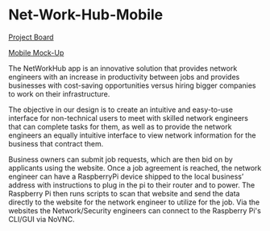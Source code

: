 # Net-Work-Hub-Mobile

[Project Board](https://github.com/users/isa4ac/projects/4)

[Mobile Mock-Up](https://www.figma.com/file/HOHliVBL5WbkDO6eI1eWdF/Net-Work-Hub?type=design&node-id=302-27513&mode=design&t=jHwKvEz6PtKUaJKr-0)

  The NetWorkHub app is an innovative solution that provides network engineers with an increase in productivity between jobs and provides businesses with cost-saving opportunities versus hiring bigger companies to work on their infrastructure. 

  The objective in our design is to create an intuitive and easy-to-use interface for non-technical users to meet with skilled network engineers that can complete tasks for them, as well as to provide the network engineers an equally intuitive interface to view network information for the business that contract them.  

  Business owners can submit job requests, which are then bid on by applicants using the website. Once a job agreement is reached, the network engineer can have a RaspberryPi device shipped to the local business’ address with instructions to plug in the pi to their router and to power. The Raspberry Pi then runs scripts to scan that website and send the data directly to the website for the network engineer to utilize for the job. Via the websites the Network/Security engineers can connect to the Raspberry Pi's CLI/GUI via NoVNC.
